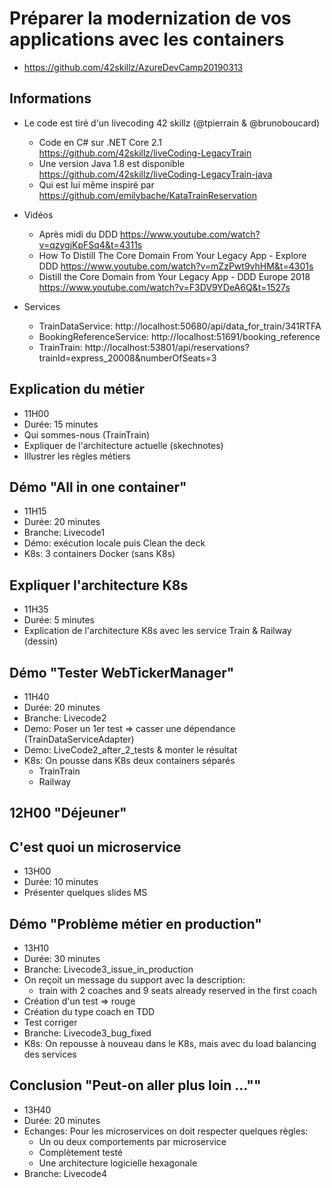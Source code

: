 # Préparer la modernization de vos applications avec les containers

* https://github.com/42skillz/AzureDevCamp20190313

## Informations

* Le code est tiré d'un livecoding 42 skillz (@tpierrain & @brunoboucard)
	* Code en C# sur .NET Core 2.1 https://github.com/42skillz/liveCoding-LegacyTrain
	* Une version Java 1.8 est disponible https://github.com/42skillz/liveCoding-LegacyTrain-java
	* Qui est lui même inspiré par https://github.com/emilybache/KataTrainReservation

* Vidéos
	* Après midi du DDD https://www.youtube.com/watch?v=qzygjKpFSq4&t=4311s
	* How To Distill The Core Domain From Your Legacy App - Explore DDD https://www.youtube.com/watch?v=mZzPwt9vhHM&t=4301s
	* Distill the Core Domain from Your Legacy App - DDD Europe 2018 https://www.youtube.com/watch?v=F3DV9YDeA6Q&t=1527s

* Services
	* TrainDataService: http://localhost:50680/api/data_for_train/341RTFA
	* BookingReferenceService: http://localhost:51691/booking_reference
	* TrainTrain: http://localhost:53801/api/reservations?trainId=express_20008&numberOfSeats=3

## Explication du métier

* 11H00
* Durée: 15 minutes
* Qui sommes-nous (TrainTrain)
* Expliquer de l'architecture actuelle (skechnotes)
* Illustrer les règles métiers

## Démo "All in one container"

* 11H15
* Durée: 20 minutes
* Branche: Livecode1
* Démo: exécution locale puis Clean the deck
* K8s: 3 containers Docker (sans K8s)

## Expliquer l'architecture K8s

* 11H35
* Durée: 5 minutes
* Explication de l'architecture K8s avec les service Train & Railway (dessin)

## Démo "Tester WebTickerManager"

* 11H40
* Durée: 20 minutes
* Branche: Livecode2
* Demo: Poser un 1er test => casser une dépendance (TrainDataServiceAdapter)
* Demo: LiveCode2_after_2_tests & monter le résultat
* K8s: On pousse dans K8s deux containers séparés
  * TrainTrain
  * Railway

## 12H00 "Déjeuner"

## C'est quoi un microservice

* 13H00
* Durée: 10 minutes
* Présenter quelques slides MS

## Démo "Problème métier en production"

* 13H10
* Durée: 30 minutes
* Branche: Livecode3_issue_in_production
* On reçoit un message du support avec la description: 
  * train with 2 coaches and 9 seats already reserved in the first coach
* Création d'un test => rouge
* Création du type coach en TDD
* Test corriger
* Branche: Livecode3_bug_fixed
* K8s: On repousse à nouveau dans le K8s, mais avec du load balancing des services

## Conclusion "Peut-on aller plus loin ...""

* 13H40
* Durée: 20 minutes
* Echanges: Pour les microservices on doit respecter quelques règles:
  * Un ou deux comportements par microservice
  * Complètement testé
  * Une architecture logicielle hexagonale
* Branche: Livecode4